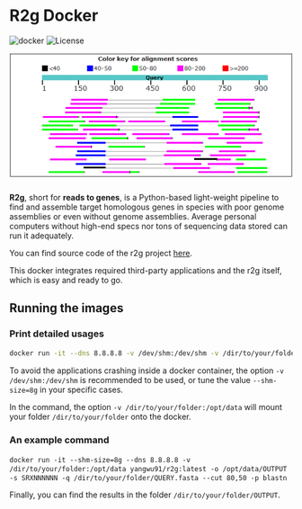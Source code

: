 
# R2g Docker

![docker](https://img.shields.io/docker/cloud/build/yangwu91/r2g.docker.test?logo=docker&style=plastic) ![License](https://img.shields.io/github/license/yangwu91/r2g.alpha?logo=open-source-initiative&style=plastic)

<div align=center><img src="https://raw.githubusercontent.com/yangwu91/r2g.alpha/master/docs/icon.png" alt="icon"/></div>

### 

**R2g**, short for **reads to genes**, is a Python-based light-weight pipeline to find and assemble target homologous genes in species with poor genome assemblies or even without genome assemblies. Average personal computers without high-end specs nor tons of sequencing data stored can run it adequately. 

You can find source code of the r2g project [here](https://github.com/yangwu91/r2g).

This docker integrates required third-party applications and the r2g itself, which is easy and ready to go.

## Running the images
### Print detailed usages
```bash
docker run -it --dns 8.8.8.8 -v /dev/shm:/dev/shm -v /dir/to/your/folder:/opt/data yangwu91/r2g:latest --help
```
To avoid the applications crashing inside a docker container, the option `-v /dev/shm:/dev/shm` is recommended to be used, or tune the value `--shm-size=8g` in your specific cases.

In the command, the option `-v /dir/to/your/folder:/opt/data` will mount your folder `/dir/to/your/folder` onto the docker.

### An example command

```
docker run -it --shm-size=8g --dns 8.8.8.8 -v /dir/to/your/folder:/opt/data yangwu91/r2g:latest -o /opt/data/OUTPUT -s SRXNNNNNN -q /dir/to/your/folder/QUERY.fasta --cut 80,50 -p blastn
```
Finally, you can find the results in the folder `/dir/to/your/folder/OUTPUT`.